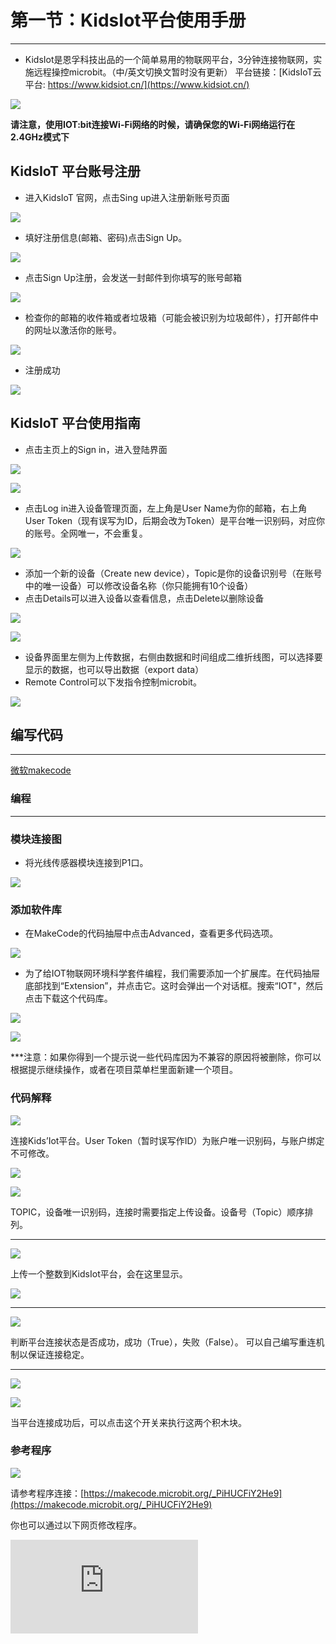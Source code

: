 ﻿---
sidebar_position: 2
---



# 第一节：KidsIot平台使用手册
---
- KidsIot是恩孚科技出品的一个简单易用的物联网平台，3分钟连接物联网，实施远程操控microbit。（中/英文切换文暂时没有更新）
 平台链接：[KidsIoT云平台: https://www.kidsiot.cn/](https://www.kidsiot.cn/)

![](https://wiki-media-ef.oss-cn-hongkong.aliyuncs.com//images/kidsiot_01.jpg)

**请注意，使用IOT:bit连接Wi-Fi网络的时候，请确保您的Wi-Fi网络运行在2.4GHz模式下**

## KidsIoT 平台账号注册

- 进入KidsIoT 官网，点击Sing up进入注册新账号页面

![](https://wiki-media-ef.oss-cn-hongkong.aliyuncs.com//images/kidsiot_02.jpg)

- 填好注册信息(邮箱、密码)点击Sign Up。

![](https://wiki-media-ef.oss-cn-hongkong.aliyuncs.com//images/kidsiot_03.jpg)

- 点击Sign Up注册，会发送一封邮件到你填写的账号邮箱

![](https://wiki-media-ef.oss-cn-hongkong.aliyuncs.com//images/kidsiot_04.jpg)

- 检查你的邮箱的收件箱或者垃圾箱（可能会被识别为垃圾邮件），打开邮件中的网址以激活你的账号。

![](https://wiki-media-ef.oss-cn-hongkong.aliyuncs.com//images/kidsiot_05.jpg)

- 注册成功

![](https://wiki-media-ef.oss-cn-hongkong.aliyuncs.com//images/kidsiot_06.jpg)


## KidsIoT 平台使用指南

- 点击主页上的Sign in，进入登陆界面

![](https://wiki-media-ef.oss-cn-hongkong.aliyuncs.com//images/kidsiot_07.jpg)

![](https://wiki-media-ef.oss-cn-hongkong.aliyuncs.com//images/kidsiot_08.jpg)

- 点击Log in进入设备管理页面，左上角是User Name为你的邮箱，右上角User Token（现有误写为ID，后期会改为Token）是平台唯一识别码，对应你的账号。全网唯一，不会重复。

![](https://wiki-media-ef.oss-cn-hongkong.aliyuncs.com//images/kidsiot_09.jpg)

- 添加一个新的设备（Create new device），Topic是你的设备识别号（在账号中的唯一设备）可以修改设备名称（你只能拥有10个设备）
- 点击Details可以进入设备以查看信息，点击Delete以删除设备


![](https://wiki-media-ef.oss-cn-hongkong.aliyuncs.com//images/kidsiot_10.jpg)

![](https://wiki-media-ef.oss-cn-hongkong.aliyuncs.com//images/kidsiot_11.jpg)


- 设备界面里左侧为上传数据，右侧由数据和时间组成二维折线图，可以选择要显示的数据，也可以导出数据（export data）
- Remote Control可以下发指令控制microbit。

![](https://wiki-media-ef.oss-cn-hongkong.aliyuncs.com//images/kidsiot_12.jpg)

## 编写代码
---

[微软makecode](https://makecode.microbit.org/#)

### 编程
---
### 模块连接图
- 将光线传感器模块连接到P1口。

![](https://wiki-media-ef.oss-cn-hongkong.aliyuncs.com//images/case_ts_17.png)

### 添加软件库
- 在MakeCode的代码抽屉中点击Advanced，查看更多代码选项。

![](https://wiki-media-ef.oss-cn-hongkong.aliyuncs.com//images/iot_bit_11.jpg)

- 为了给IOT物联网环境科学套件编程，我们需要添加一个扩展库。在代码抽屉底部找到“Extension”，并点击它。这时会弹出一个对话框。搜索“IOT"，然后点击下载这个代码库。

![](https://wiki-media-ef.oss-cn-hongkong.aliyuncs.com//images/iot_bit_12.jpg)


![](https://wiki-media-ef.oss-cn-hongkong.aliyuncs.com//images/kidsiot_13.jpg)


***注意：如果你得到一个提示说一些代码库因为不兼容的原因将被删除，你可以根据提示继续操作，或者在项目菜单栏里面新建一个项目。

### 代码解释

![](https://wiki-media-ef.oss-cn-hongkong.aliyuncs.com//images/kidsiot_14.jpg)

连接Kids’Iot平台。User Token（暂时误写作ID）为账户唯一识别码，与账户绑定不可修改。

![](https://wiki-media-ef.oss-cn-hongkong.aliyuncs.com//images/kidsiot_15.jpg)

![](https://wiki-media-ef.oss-cn-hongkong.aliyuncs.com//images/kidsiot_16.jpg)


 TOPIC，设备唯一识别码，连接时需要指定上传设备。设备号（Topic）顺序排列。

- - - - -

![](https://wiki-media-ef.oss-cn-hongkong.aliyuncs.com//images/kidsiot_17.jpg)

上传一个整数到KidsIot平台，会在这里显示。

![](https://wiki-media-ef.oss-cn-hongkong.aliyuncs.com//images/kidsiot_18.jpg)
- - - - -

![](https://wiki-media-ef.oss-cn-hongkong.aliyuncs.com//images/kidsiot_19.jpg)

判断平台连接状态是否成功，成功（True），失败（False）。
可以自己编写重连机制以保证连接稳定。
- - - - -

![](https://wiki-media-ef.oss-cn-hongkong.aliyuncs.com//images/kidsiot_20.jpg)

![](https://wiki-media-ef.oss-cn-hongkong.aliyuncs.com//images/kidsiot_21.jpg)

当平台连接成功后，可以点击这个开关来执行这两个积木块。

### 参考程序

![](https://wiki-media-ef.oss-cn-hongkong.aliyuncs.com//images/kidsiot_22.jpg)

请参考程序连接：[https://makecode.microbit.org/_PiHUCFiY2He9](https://makecode.microbit.org/_PiHUCFiY2He9)

你也可以通过以下网页修改程序。

<div
    style={{
        position: 'relative',
        paddingBottom: '60%',
        overflow: 'hidden',
    }}
>
    <iframe
        src="https://makecode.microbit.org/_PiHUCFiY2He9"
        frameborder="0"
        sandbox="allow-popups allow-forms allow-scripts allow-same-origin"
        style={{
            position: 'absolute',
            width: '100%',
            height: '100%',
        }}
    />
</div>

### 现象
---
当开机时连接WIFI
循环判断是否连接WIFI，如果连接显示颗大心，如果未连接就继续连接。
循环判断kidsIot平台是否连接，如果连接显示一颗小心，如果未连接就继续连接。
循环判断如果KidsIot连接成功则上传一个数据“连接到P1的光线数据”到平台
如果平台开关打开播放音乐“Power Up”
如果平台开关关闭播放音调“Power Down”
